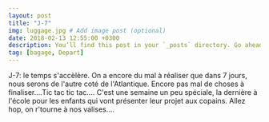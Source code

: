 ```yaml
---
layout: post
title: "J-7"
img: luggage.jpg # Add image post (optional)
date: 2018-02-13 12:55:00 +0300
description: You’ll find this post in your `_posts` directory. Go ahead and edit it and re-build the site to see your changes. # Add post description (optional)
tag: [bagage, Depart]
---
```

J-7: le temps s'accèlère. On a encore du mal à réaliser que dans 7 jours, nous serons de l'autre coté de l'Atlantique. 
Encore pas mal de choses à finaliser....Tic tac tic tac....
C'est une semaine un peu spéciale, la dernière à l'école pour les enfants qui vont présenter leur projet aux copains. 
Allez hop, on r'tourne à nos valises....



